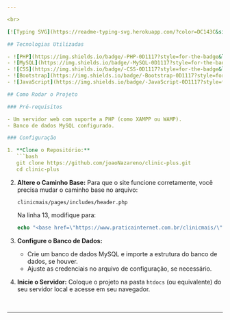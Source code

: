 ```yaml
---

<br>

[![Typing SVG](https://readme-typing-svg.herokuapp.com/?color=DC143C&size=35&center=true&vCenter=true&width=1000&lines=CLINIC+%2B;)](https://git.io/typing-svg)

## Tecnologias Utilizadas

- ![PHP](https://img.shields.io/badge/-PHP-0D1117?style=for-the-badge&logo=php&labelColor=0D1117)&nbsp; 8.0+
- ![MySQL](https://img.shields.io/badge/-MySQL-0D1117?style=for-the-badge&logo=mysql&labelColor=0D1117)&nbsp;
- ![CSS](https://img.shields.io/badge/-CSS-0D1117?style=for-the-badge&logo=css3&labelColor=0D1117)&nbsp;
- ![Bootstrap](https://img.shields.io/badge/-Bootstrap-0D1117?style=for-the-badge&logo=bootstrap&labelColor=0D1117)&nbsp;
- ![JavaScript](https://img.shields.io/badge/-JavaScript-0D1117?style=for-the-badge&logo=javascript&labelColor=0D1117)&nbsp;

## Como Rodar o Projeto

### Pré-requisitos

- Um servidor web com suporte a PHP (como XAMPP ou WAMP).
- Banco de dados MySQL configurado.

### Configuração

1. **Clone o Repositório:**
   ```bash
   git clone https://github.com/joaoNazareno/clinic-plus.git
   cd clinic-plus
   ```

2. **Altere o Caminho Base:**
   Para que o site funcione corretamente, você precisa mudar o caminho base no arquivo:
   ```
   clinicmais/pages/includes/header.php
   ```
   Na linha 13, modifique para:
   ```php
   echo "<base href=\"https://www.praticainternet.com.br/clinicmais/\"  />";
   ```

3. **Configure o Banco de Dados:**
   - Crie um banco de dados MySQL e importe a estrutura do banco de dados, se houver.
   - Ajuste as credenciais no arquivo de configuração, se necessário.

4. **Inicie o Servidor:**
   Coloque o projeto na pasta `htdocs` (ou equivalente) do seu servidor local e acesse em seu navegador.

<br>

---
```


